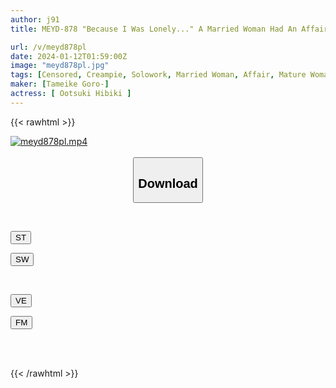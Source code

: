 ```yaml
---
author: j91
title: MEYD-878 "Because I Was Lonely..." A Married Woman Had An Affair For The First Time, And The Days Of Despair Awaited Her. Hibiki Otsuki

url: /v/meyd878pl
date: 2024-01-12T01:59:00Z
image: "meyd878pl.jpg"
tags: [Censored, Creampie, Solowork, Married Woman, Affair, Mature Woman, Cuckold	]
maker: [Tameike Goro-]
actress: [ Ootsuki Hibiki ]
---
```



{{< rawhtml >}}

<div class="video" data-videoid="AJD4GpMxOVfX3LW">
    <a href="javascript:;">
        <img src="/v/meyd878pl/meyd878pl.jpg" width="WIDTH" height="HEIGHT" alt="meyd878pl.mp4" loading="lazy">
    </a>
</div>

<script type="text/javascript" src="https://j91.asia/asset/on-demand-st.js"></script>

<br>
  <link rel="stylesheet" href="https://j91.asia/asset/bs5.css">
  
  <center>
  <button class="btn btn-primary" type="button" data-bs-toggle="collapse" data-bs-target=".multi-collapse" aria-expanded="false" aria-controls="multiCollapseExample1 multiCollapseExample2"><h2>Download</h2></button></center>
</p>
<div class="row">
  <div class="col">
    <div class="collapse multi-collapse" id="multiCollapseExample1">
      <div class="card card-body">
	      	      <br>
<div class="buttons">  
<p><a href="https://streamtape.to/v/AJD4GpMxOVfX3LW" target="_blank"><button class="btn-hover color-3"><i class="fa fa-download"></i> ST</button></a></p>
<p><a href="https://flaswish.com/wn8jdu9xdob6" target="_blank"><button class="btn-hover color-2"><i class="fa fa-download"></i> SW</button></a></p></div>
    </div>
  </div>
</div>
  <div class="col">
    <div class="collapse multi-collapse" id="multiCollapseExample2">
      <div class="card card-body">
	      <br>
<div class="buttons">
<p><a href="javascript:;" target="_blank"><button class="btn-hover color-9"><i class="fa fa-download"></i> VE</button></a></p>
<p><a href="javascript:;" target="_blank"><button class="btn-hover color-8"><i class="fa fa-download"></i> FM</button></a></p></div>
<br><br>
      </div>
    </div>
  </div>
</div>

{{< /rawhtml >}}